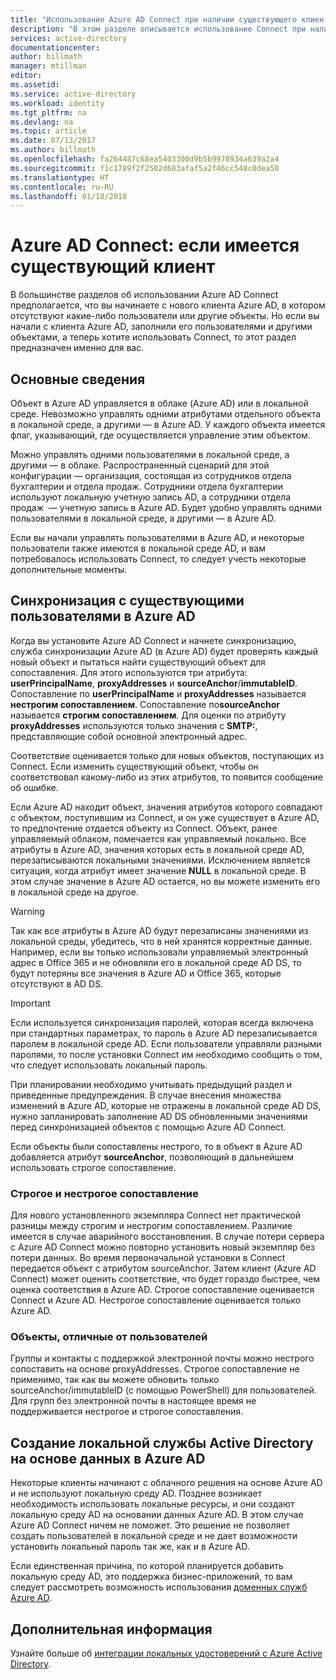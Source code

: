 ```yaml
---
title: "Использование Azure AD Connect при наличии существующего клиента Azure AD | Документация Майкрософт"
description: "В этом разделе описывается использование Connect при наличии существующего клиента Azure AD."
services: active-directory
documentationcenter: 
author: billmath
manager: mtillman
editor: 
ms.assetid: 
ms.service: active-directory
ms.workload: identity
ms.tgt_pltfrm: na
ms.devlang: na
ms.topic: article
ms.date: 07/13/2017
ms.author: billmath
ms.openlocfilehash: fa264487c68ea5403300d9b5b9978934a639a2a4
ms.sourcegitcommit: f1c1789f2f2502d683afaf5a2f46cc548c0dea50
ms.translationtype: HT
ms.contentlocale: ru-RU
ms.lasthandoff: 01/18/2018
---
```

# <a name="azure-ad-connect-when-you-have-an-existent-tenant"></a>Azure AD Connect: если имеется существующий клиент
В большинстве разделов об использовании Azure AD Connect предполагается, что вы начинаете с нового клиента Azure AD, в котором отсутствуют какие-либо пользователи или другие объекты. Но если вы начали с клиента Azure AD, заполнили его пользователями и другими объектами, а теперь хотите использовать Connect, то этот раздел предназначен именно для вас.

## <a name="the-basics"></a>Основные сведения
Объект в Azure AD управляется в облаке (Azure AD) или в локальной среде. Невозможно управлять одними атрибутами отдельного объекта в локальной среде, а другими — в Azure AD. У каждого объекта имеется флаг, указывающий, где осуществляется управление этим объектом.

Можно управлять одними пользователями в локальной среде, а другими — в облаке. Распространенный сценарий для этой конфигурации — организация, состоящая из сотрудников отдела бухгалтерии и отдела продаж. Сотрудники отдела бухгалтерии используют локальную учетную запись AD, а сотрудники отдела продаж  — учетную запись в Azure AD. Будет удобно управлять одними пользователями в локальной среде, а другими — в Azure AD.

Если вы начали управлять пользователями в Azure AD, и некоторые пользователи также имеются в локальной среде AD, и вам потребовалось использовать Connect, то следует учесть некоторые дополнительные моменты.

## <a name="sync-with-existing-users-in-azure-ad"></a>Синхронизация с существующими пользователями в Azure AD
Когда вы установите Azure AD Connect и начнете синхронизацию, служба синхронизации Azure AD (в Azure AD) будет проверять каждый новый объект и пытаться найти существующий объект для сопоставления. Для этого используются три атрибута: **userPrincipalName**, **proxyAddresses** и **sourceAnchor**/**immutableID**. Сопоставление по **userPrincipalName** и **proxyAddresses** называется **нестрогим сопоставлением**. Сопоставление по**sourceAnchor** называется **строгим сопоставлением**. Для оценки по атрибуту **proxyAddresses** используются только значения с **SMTP:**, представляющие собой основной электронный адрес.

Соответствие оценивается только для новых объектов, поступающих из Connect. Если изменить существующий объект, чтобы он соответствовал какому-либо из этих атрибутов, то появится сообщение об ошибке.

Если Azure AD находит объект, значения атрибутов которого совпадают с объектом, поступившим из Connect, и он уже существует в Azure AD, то предпочтение отдается объекту из Connect. Объект, ранее управляемый облаком, помечается как управляемый локально. Все атрибуты в Azure AD, значения которых есть в локальной среде AD, перезаписываются локальными значениями. Исключением является ситуация, когда атрибут имеет значение **NULL** в локальной среде. В этом случае значение в Azure AD остается, но вы можете изменить его в локальной среде на другое.

> [!WARNING]
> Так как все атрибуты в Azure AD будут перезаписаны значениями из локальной среды, убедитесь, что в ней хранятся корректные данные. Например, если вы только использовали управляемый электронный адрес в Office 365 и не обновляли его в локальной среде AD DS, то будут потеряны все значения в Azure AD и Office 365, которые отсутствуют в AD DS.

> [!IMPORTANT]
> Если используется синхронизация паролей, которая всегда включена при стандартных параметрах, то пароль в Azure AD перезаписывается паролем в локальной среде AD. Если пользователи управляли разными паролями, то после установки Connect им необходимо сообщить о том, что следует использовать локальный пароль.

При планировании необходимо учитывать предыдущий раздел и приведенные предупреждения. В случае внесения множества изменений в Azure AD, которые не отражены в локальной среде AD DS, нужно запланировать заполнение AD DS обновленными значениями перед синхронизацией объектов с помощью Azure AD Connect.

Если объекты были сопоставлены нестрого, то в объект в Azure AD добавляется атрибут **sourceAnchor**, позволяющий в дальнейшем использовать строгое сопоставление.

### <a name="hard-match-vs-soft-match"></a>Строгое и нестрогое сопоставление
Для нового установленного экземпляра Connect нет практической разницы между строгим и нестрогим сопоставлением. Различие имеется в случае аварийного восстановления. В случае потери сервера с Azure AD Connect можно повторно установить новый экземпляр без потери данных. Во время первоначальной установки в Connect передается объект с атрибутом sourceAnchor. Затем клиент (Azure AD Connect) может оценить соответствие, что будет гораздо быстрее, чем оценка соответствия в Azure AD. Строгое сопоставление оценивается Connect и Azure AD. Нестрогое сопоставление оценивается только Azure AD.

### <a name="other-objects-than-users"></a>Объекты, отличные от пользователей
Группы и контакты с поддержкой электронной почты можно нестрого сопоставить на основе proxyAddresses. Строгое сопоставление не применимо, так как вы можете обновить только sourceAnchor/immutableID (с помощью PowerShell) для пользователей. Для групп без электронной почты в настоящее время не поддерживается нестрогое и строгое сопоставления.

## <a name="create-a-new-on-premises-active-directory-from-data-in-azure-ad"></a>Создание локальной службы Active Directory на основе данных в Azure AD
Некоторые клиенты начинают с облачного решения на основе Azure AD и не используют локальную среду AD. Позднее возникает необходимость использовать локальные ресурсы, и они создают локальную среду AD на основании данных Azure AD. В этом случае Azure AD Connect ничем не поможет. Это решение не позволяет создать пользователей в локальной среде и не дает возможности установить локальный пароль так же, как и в Azure AD.

Если единственная причина, по которой планируется добавить локальную среду AD, это поддержка бизнес-приложений, то вам следует рассмотреть возможность использования [доменных служб Azure AD](../../active-directory-domain-services/index.md).

## <a name="next-steps"></a>Дополнительная информация
Узнайте больше об [интеграции локальных удостоверений с Azure Active Directory](active-directory-aadconnect.md).
